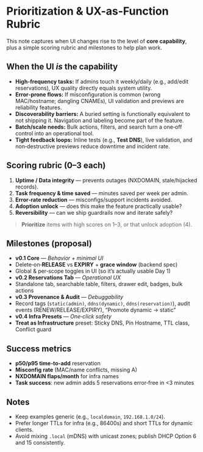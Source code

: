 # Prioritization & UX-as-Function Rubric


This note captures when UI changes rise to the level of **core capability**, plus a simple scoring rubric and milestones to help plan work.


## When the UI *is* the capability
- **High‑frequency tasks:** If admins touch it weekly/daily (e.g., add/edit reservations), UX quality directly equals system utility.
- **Error‑prone flows:** If misconfiguration is common (wrong MAC/hostname; dangling CNAMEs), UI validation and previews are reliability features.
- **Discoverability barriers:** A buried setting is functionally equivalent to not shipping it. Navigation and labeling become part of the feature.
- **Batch/scale needs:** Bulk actions, filters, and search turn a one‑off control into an operational tool.
- **Tight feedback loops:** Inline tests (e.g., **Test DNS**), live validation, and non‑destructive previews reduce downtime and incident rate.


## Scoring rubric (0–3 each)
1) **Uptime / Data integrity** — prevents outages (NXDOMAIN, stale/hijacked records).
2) **Task frequency & time saved** — minutes saved per week per admin.
3) **Error‑rate reduction** — misconfigs/support incidents avoided.
4) **Adoption unlock** — does this make the feature practically usable?
5) **Reversibility** — can we ship guardrails now and iterate safely?


> **Prioritize** items with high scores on 1–3, or that unlock adoption (4).


## Milestones (proposal)
- **v0.1 Core** — *Behavior + minimal UI*
- Delete‑on‑**RELEASE** vs **EXPIRY** + **grace window** (backend spec)
- Global & per‑scope toggles in UI (so it’s actually usable Day 1)
- **v0.2 Reservations Tab** — *Operational UX*
- Standalone tab, searchable table, filters, drawer edit, badges, bulk actions
- **v0.3 Provenance & Audit** — *Debuggability*
- Record tags (`static(admin)`, `ddns(dynamic)`, `ddns(reservation)`), audit events (RENEW/RELEASE/EXPIRY), “Promote dynamic → static”
- **v0.4 Infra Presets** — *One‑click safety*
- **Treat as Infrastructure** preset: Sticky DNS, Pin Hostname, TTL class, Conflict guard


## Success metrics
- **p50/p95 time‑to‑add** reservation
- **Misconfig rate** (MAC/name conflicts, missing A)
- **NXDOMAIN flaps/month** for infra names
- **Task success**: new admin adds 5 reservations error‑free in <3 minutes


## Notes
- Keep examples generic (e.g., `localdomain`, `192.168.1.0/24`).
- Prefer longer TTLs for infra (e.g., 86400s) and short TTLs for dynamic clients.
- Avoid mixing `.local` (mDNS) with unicast zones; publish DHCP Option 6 and 15 consistently.